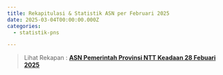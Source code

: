 ```yaml
---
title: Rekapitulasi & Statistik ASN per Februari 2025
date: 2025-03-04T00:00:00.000Z
categories:
  - statistik-pns

---
```


> Lihat Rekapan : **[ASN Pemerintah Provinsi NTT Keadaan 28 Febuari 2025](https://bkd.nttprov.go.id/web/wp-content/uploads/2025/04/bkdntt-rekap-asn-Februari-2025.pdf)**
